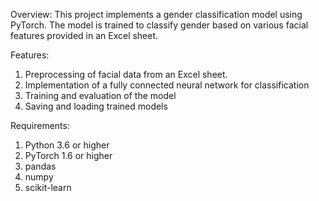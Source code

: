 Overview:
This project implements a gender classification model using PyTorch. The model is trained to classify gender based on various facial features provided in an Excel sheet.

Features:
1. Preprocessing of facial data from an Excel sheet.
2. Implementation of a fully connected neural network for classification
3. Training and evaluation of the model
4. Saving and loading trained models

Requirements:
1. Python 3.6 or higher
2. PyTorch 1.6 or higher
3. pandas
4. numpy
5. scikit-learn
